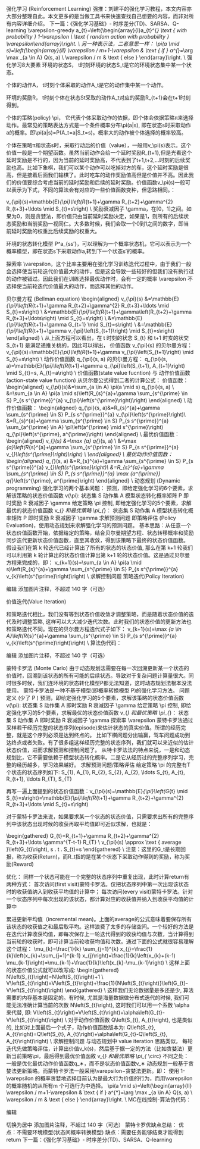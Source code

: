 强化学习 (Reinforcement Learning)
强推：刘建平的强化学习教程，本文内容亦大部分整理自此。本文更多的是当做工具书来快速查找自己想要的内容，而非对所有内容详细介绍。
下一篇：《强化学习基础》- 时序差分(TD)、SARSA、Q-learning
\varepsilon-greedy
a_{t}=\left\{\begin{array}{l}a_{t}^{*} \text { with probability } 1-\varepsilon \\ \text { random action with probability } \varepsilon\end{array}\right. \\
另一种表示法，二者意思一样：
\pi(a \mid s)=\left\{\begin{array}{ll} \varepsilon / m+1-\varepsilon & \text { if } a^{*}=\arg \max _{a \in A} Q(s, a) \\ \varepsilon / m & \text { else } \end{array}\right. \\
强化学习8大要素
环境的状态S， t时刻环境的状态S_t是它的环境状态集中某一个状态。
 
个体的动作A， t时刻个体采取的动作A_t是它的动作集中某一个动作。
 
环境的奖励R， t时刻个体在状态St采取的动作A_t对应的奖励R_{t+1}会在t+1时刻得到。
 
个体的策略(policy) \pi， 它代表个体采取动作的依据，即个体会依据策略π来选择动作。最常见的策略表达方式是一个条件概率分布\pi(a|s), 即在状态s时采取动作a的概率。即\pi(a|s)=P(A_t=a|S_t=s)。概率大的动作被个体选择的概率较高。
 
个体在策略π和状态s时，采取行动后的价值（value），一般用v_\pi(s)表示。这个价值一般是一个期望函数。虽然当前动作会给一个延时奖励R_{t+1},但是光看这个延时奖励是不行的，因为当前的延时奖励高，不代表到了t+1,t+2,...时刻的后续奖励也高。比如下象棋，我们可以某个动作可以吃掉对方的车，这个延时奖励是很高，但是接着后面我们输棋了。此时吃车的动作奖励值高但是价值并不高。因此我们的价值要综合考虑当前的延时奖励和后续的延时奖励。价值函数v_\pi(s)一般可以表示为下式，不同的算法会有对应的一些价值函数变种，但思路相同。：
 
v_{\pi}(s)=\mathbb{E}_{\pi}\left(R_{t+1}+\gamma R_{t+2}+\gamma^{2} R_{t+3}+\ldots \mid S_{t}=s\right) \\
奖励衰减因子 \gamma，在[0，1]之间。如果为0，则是贪婪法，即价值只由当前延时奖励决定，如果是1，则所有的后续状态奖励和当前奖励一视同仁。大多数时候，我们会取一个0到1之间的数字，即当前延时奖励的权重比后续奖励的权重大。
 
环境的状态转化模型 P^a_{ss′}，可以理解为一个概率状态机，它可以表示为一个概率模型，即在状态s下采取动作a,转到下一个状态s′的概率。
 
探索率 \varepsilon，这个比率主要用在强化学习训练迭代过程中，由于我们一般会选择使当前轮迭代价值最大的动作，但是这会导致一些较好的但我们没有执行过的动作被错过。因此我们在训练选择最优动作时，会有一定的概率 \varepsilon 不选择使当前轮迭代价值最大的动作，而选择其他的动作。
 
贝尔曼方程 (Bellman equation)
\begin{aligned} v_{\pi}(s) &=\mathbb{E}_{\pi}\left(R_{t+1}+\gamma R_{t+2}+\gamma^{2} R_{t+3}+\ldots \mid S_{t}=s\right) \\ &=\mathbb{E}_{\pi}\left(R_{t+1}+\gamma\left(R_{t+2}+\gamma R_{t+3}+\ldots\right) \mid S_{t}=s\right) \\ &=\mathbb{E}_{\pi}\left(R_{t+1}+\gamma G_{t+1} \mid S_{t}=s\right) \\ &=\mathbb{E}_{\pi}\left(R_{t+1}+\gamma v_{\pi}\left(S_{t+1}\right) \mid S_{t}=s\right) \end{aligned} \\
从上面方程可以看出，在 t 时刻的状念 S_{t} 和 t+1 时亥的状交 S_{t+1} 是满足递推关桃的，因此可以得出，
价值函数 v_{\pi}(s) 的贝尔曼方程：
v_{\pi}(s)=\mathbb{E}_{\pi}\left(R_{t+1}+\gamma v_{\pi}\left(S_{t+1}\right) \mid S_{t}=s\right) \\
动作价值函数 q_{\pi}(s, a) 的贝尔曼方程：
q_{\pi}(s, a)=\mathbb{E}_{\pi}\left(R_{t+1}+\gamma q_{\pi}\left(S_{t+1}, A_{t+1}\right) \mid S_{t}=s, A_{t}=a\right) \\
价值函数(state value fucntion) 与 动作价值函数(action-state value function)
从贝尔曼公式得到二者的计算公式：
价值函数：
\begin{aligned} v_{\pi}(s)&=\sum_{a \in A} \pi(a \mid s) q_{\pi}(s, a) \\ &=\sum_{a \in A} \pi(a \mid s)\left(R_{s}^{a}+\gamma \sum_{s^{\prime} \in S} P_{s s^{\prime}}^{a} v_{\pi}\left(s^{\prime}\right)\right)  \end{aligned} \\
动作价值函数：
\begin{aligned} q_{\pi}(s, a)&=R_{s}^{a}+\gamma \sum_{s^{\prime} \in S} P_{s s^{\prime}}^{a} v_{\pi}\left(s^{\prime}\right)\\ &=R_{s}^{a}+\gamma \sum_{s^{\prime} \in S} P_{s s^{\prime}}^{a} \sum_{a^{\prime} \in A} \pi\left(a^{\prime} \mid s^{\prime}\right) q_{\pi}\left(s^{\prime}, a^{\prime}\right) \end{aligned} \\
最优价值函数：
\begin{aligned} v_{*}(s) &=\max _{a} q_{*}(s, a) \\ &=\max _{a}\left(R_{s}^{a}+\gamma \sum_{s^{\prime} \in S} P_{s s^{\prime}}^{a} v_{*}\left(s^{\prime}\right)\right) \\ \end{aligned} \\
最优动作价值函数：
\begin{aligned} q_{*}(s, a) &=R_{s}^{a}+\gamma \sum_{s^{\prime} \in S} P_{s s^{\prime}}^{a} v_{*}\left(s^{\prime}\right)\\ &=R_{s}^{a}+\gamma \sum_{s^{\prime} \in S} P_{s s^{\prime}}^{a} \max _{a^{\prime}} q_{*}\left(s^{\prime}, a^{\prime}\right) \end{aligned} \\
动态规划 (Dynamic programming)
强化学习的两个基本问题：
预测，即给定强化学习的6个要素，求解该策略的状态价值函数 v(\pi): 
状态集 S
动作集 A
模型状态转化概率矩阵 P
即时奖励 R
衰减因子 \gamma
给定策略 \pi
控制, 即给定强化学习的5个要素，求解最优的状态价值函数 v_{*} 和最优策略 \pi_{*}： 
状态集 S
动作集 A
模型状态转化概率矩阵 P
即时奖励 R
衰减因子 \gamma
求解预测问题
即策略评估 (Policy Evaluation)，使用动态规划来求解强化学习的预测问题。
基本思路：从任意一个状态价值函数开始，依据给定的策略，结合贝尔曼期望方程、状态转移概率和奖励同步迭代更新状态价值函数，直至其收敛，得到该策略下最终的状态价值函数。
假设我们在第 k 轮迭代已经计算出了所有的状态的状态价值, 那么在第 k+1 轮我们可以利用第 k 轮计算出的状态价值计算出第 k+1 轮的状态价值。这是通过贝尔曼方程来完成的，即：
v_{k+1}(s)=\sum_{a \in A} \pi(a \mid s)\left(R_{s}^{a}+\gamma \sum_{s^{\prime} \in S} P_{s s^{\prime}}^{a} v_{k}\left(s^{\prime}\right)\right) \\
求解控制问题
策略迭代(Policy Iteration) 
​

编辑
添加图片注释，不超过 140 字（可选）

 
价值迭代(Value Iteration)
 
和策略迭代相比，我们没有等到状态价值收敛才调整策略，而是随着状态价值的迭代及时调整策略, 这样可以大大减少迭代次数。此时我们的状态价值的更新方法也和策略迭代不同。现在的贝尔曼方程迭代式子如下：
v_{k+1}(s)=\max _{a \in A}\left(R_{s}^{a}+\gamma \sum_{s^{\prime} \in S} P_{s s^{\prime}}^{a} v_{k}\left(s^{\prime}\right)\right) \\ 
算法伪代码： 
​

编辑
添加图片注释，不超过 140 字（可选）

蒙特卡罗法 (Monte Carlo)
由于动态规划法需要在每一次回溯更新某一个状态的价值时，回溯到该状态的所有可能的后续状态。导致对于复杂问题计算量很大。同时很多时候，我们连环境的状态转化模型P都无法知道，这时动态规划法根本没法使用。
蒙特卡罗法是一种不基于模型(即概率转换模型 P)的强化学习方法。
问题定义 (少了 P )
预测，即给定强化学习的5个要素，求解该策略的状态价值函数 v(\pi): 
状态集 S
动作集 A
即时奖励 R
衰减因子 \gamma
给定策略 \pi
控制, 即给定强化学习的5个要素，求解最优的状态价值函数 v_{*} 和最优策略 \pi_{*}： 
状态集 S
动作集 A
即时奖励 R
衰减因子 \gamma
探索率 \varepsilon
蒙特卡罗法通过采样若干经历完整的状态序列(episode)来估计状态的真实价值。所谓的经历完整，就是这个序列必须是达到终点的。 比如下棋问题分出输赢，驾车问题成功到达终点或者失败。有了很多组这样经历完整的状态序列，我们就可以来近似的估计状态价值，进而求解预测和控制问题了。
从特卡罗法法的特点来说，一是和动态规划比，它不需要依赖于模型状态转化概率。二是它从经历过的完整序列学习，完整的经历越多，学习效果越好。
求解预测问题/策略评估
给定策略 \pi 的完整有T个状态的状态序列如下: S_{1}, A_{1}, R_{2}, S_{2}, A_{2}, \ldots S_{t}, A_{t}, R_{t+1}, \ldots R_{T}, S_{T}
 
再写一遍上面提到的状态价值函数：v_{\pi}(s)=\mathbb{E}_{\pi}\left(G_{t} \mid S_{t}=s\right)=\mathbb{E}_{\pi}\left(R_{t+1}+\gamma R_{t+2}+\gamma^{2} R_{t+3}+\ldots \mid S_{t}=s\right)
 
对于蒙特卡罗法来说，如果要求某一个状态的状态价值，只需要求出所有的完整序列中该状态出现时候的收获再取平均值即可近似求解，也就是：
 
\begin{gathered} G_{t}=R_{t+1}+\gamma R_{t+2}+\gamma^{2} R_{t+3}+\ldots \gamma^{T-t-1} R_{T} \\ v_{\pi}(s) \approx \text { average }\left(G_{t}\right), s . t . S_{t}=s \end{gathered} \\
 注意：这里的G_t是长期回报，称为收获(Return)，而R_t指的是在某个状态下采取动作得到的奖励，称为奖励(Reward)
 
优化： 
同样一个状态可能在一个完整的状态序列中重复出现，此时计算return有两种方式： 
首次访问(first visit)蒙特卡罗法。仅把状态序列中第一次出现该状态时的收获值纳入到收获平均值的计算中；
每次访问(every visit)蒙特卡罗法。针对一个状态序列中每次出现的该状态，都计算对应的收获值并纳入到收获平均值的计算中

累进更新平均值（incremental mean)。上面的average的公式意味着要保存所有该状态的收获值之和最后取平均。这样浪费了太多的存储空间。一个较好的方法是在迭代计算收获均值，即每次保存上一轮迭代得到的收获均值与次数，当计算得到当前轮的收获时，即可计算当前轮收获均值和次数。通过下面的公式就很容易理解这个过程：
\mu_{k}=\frac{1}{k} \sum_{j=1}^{k} x_{j}=\frac{1}{k}\left(x_{k}+\sum_{j=1}^{k-1} x_{j}\right)=\frac{1}{k}\left(x_{k}+(k-1) \mu_{k-1}\right)=\mu_{k-1}+\frac{1}{k}\left(x_{k}-\mu_{k-1}\right) \\
这样上面的状态价值公式就可以改写成:
\begin{gathered} N\left(S_{t}\right)=N\left(S_{t}\right)+1 \\ V\left(S_{t}\right)=V\left(S_{t}\right)+\frac{1}{N\left(S_{t}\right)}\left(G_{t}-V\left(S_{t}\right)\right) \end{gathered} \\
这样我们无论数据量是多还是少, 算法需要的内存基本是固定的。有时候, 尤其是海量数据做分布式迭代的时候, 我们可能无法准确计算当前的次数 N\left(S_{t}\right), 这时我们可以用一个系数 \alpha 来代替, 即:
V\left(S_{t}\right)=V\left(S_{t}\right)+\alpha\left(G_{t}-V\left(S_{t}\right)\right) \\
对于动作价值函数 Q\left(S_{t}, A_{t}\right), 也是类似的, 比如对上面最后一个式子，动作价值函数版本为:
Q\left(S_{t}, A_{t}\right)=Q\left(S_{t}, A_{t}\right)+\alpha\left(G_{t}-Q\left(S_{t}, A_{t}\right)\right) \\
求解控制问题
与动态规划中 value iteration 思路类似， 每轮迭代先做策略评估，计算出价值v_k(s)，然后基于据一定的方法（比如贪婪法）更新当前策略\pi，最后得到最优价值函敘 v_{*} 和最优策略 \pi_{* \circ}
不同之处：
一般是优化最优动作价值函数q_∗，而不是状态价值函数v_∗
动态规划一般基于贪婪法更新策略。而蒙特卡罗法一般采用\varepsilon−贪婪法更新。即： 使用 1-\varepsilon  的概率贪婪地选择目前认为是最大行为价值的行为，而用\varepsilon 的概率随机的从所有m 个可选行为中选择。
\pi(a \mid s)=\left\{\begin{array}{ll} \varepsilon / m+1-\varepsilon & \text { if } a^{*}=\arg \max _{a \in A} Q(s, a) \\ \varepsilon / m & \text { else } \end{array}\right. \\
MC在线控制-算法伪代码：
​

编辑

切换为居中
添加图片注释，不超过 140 字（可选）
蒙特卡罗优缺点总结：
优点：不需要环境模型(状态间概率转换模型)
缺点：需要任务能够结束才能得到return
下一篇：《强化学习基础》- 时序差分(TD)、SARSA、Q-learning